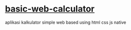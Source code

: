 # [basic-web-calculator](https://rothiii.github.io/basic-web-calculator/)
aplikasi kalkulator simple web based using html css js native
